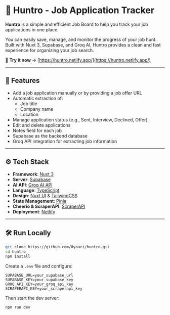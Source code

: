 # 🧭 Huntro - Job Application Tracker

**Huntro** is a simple and efficient Job Board to help you track your job applications in one place.

You can easily save, manage, and monitor the progress of your job hunt. Built with Nuxt 3, Supabase, and Groq AI, Huntro provides a clean and fast experience for organizing your job search.

🧪 **Try it now** → [https://huntro.netlify.app/](https://huntro.netlify.app/)

---

## 🚀 Features

- Add a job application manually or by providing a job offer URL
- Automatic extraction of:
  - Job title
  - Company name
  - Location
- Manage application status (e.g., Sent, Interview, Declined, Offer)
- Edit and delete applications
- Notes field for each job
- Supabase as the backend database
- Groq API integration for extracting job information

---

## ⚙️ Tech Stack

- **Framework**: [Nuxt 3](https://nuxt.com)
- **Server**: [Supabase](https://supabase.com)
- **AI API**: [Groq AI API](https://groq.com)
- **Language**: [TypeScript](https://www.typescriptlang.org)
- **Design**: [Nuxt UI](https://ui.nuxt.com) & [TailwindCSS](https://tailwindcss.com)
- **State Management**: [Pinia](https://pinia.vuejs.org)
- **Cheerio & ScraperAPI**: [ScraperAPI](https://www.scraperapi.com)
- **Deployment**: [Netlify](https://www.netlify.com)

---

## 🛠️ Run Locally

```bash
git clone https://github.com/0youri/huntro.git
cd huntro
npm install
```

Create a `.env` file and configure:

```env
SUPABASE_URL=your_supabase_url
SUPABASE_KEY=your_supabase_key
GROQ_API_KEY=your_groq_api_key
SCRAPERAPI_KEY=your_scraperapi_key
```

Then start the dev server:

```bash
npm run dev
```
